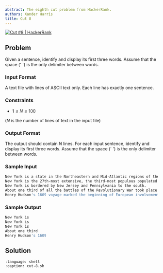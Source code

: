 ```yaml
---
abstract: The eighth cut problem from HackerRank.
authors: Xander Harris
title: Cut 8
---
```


[![Cut #8 | HackerRank](https://img.shields.io/badge/HackerRank-green?style=for-the-badge&logo=hackerrank&label=Cut%208)](https://www.hackerrank.com/challenges/text-processing-cut-8/problem?isFullScreen=true)

## Problem

Given a sentence, identify and display its first three words. Assume that the space (' ') is the only delimiter between words.

### Input Format

A text file with lines of ASCII text only. Each line has exactly one sentence.

### Constraints

- $1 \le N \le 100$

($N$ is the number of lines of text in the input file)

### Output Format

The output should contain $N$ lines. For each input sentence, identify and display its first three words. Assume that the space (' ') is the only delimiter between words.

### Sample Input

```sh
New York is a state in the Northeastern and Mid-Atlantic regions of the United States.
New York is the 27th-most extensive, the third-most populous populated of the 50 United States.
New York is bordered by New Jersey and Pennsylvania to the south.
About one third of all the battles of the Revolutionary War took place in New York.
Henry Hudson's 1609 voyage marked the beginning of European involvement with the area.
```

### Sample Output

```sh
New York is
New York is
New York is
About one third
Henry Hudson's 1609
```

## Solution

```{literalinclude} cut-8.sh
:language: shell
:caption: cut-8.sh
```
